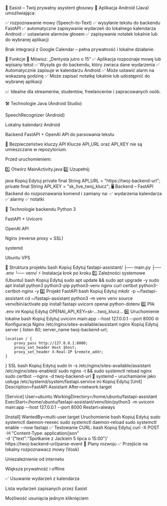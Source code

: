 📅 Easist – Twój prywatny asystent głosowy 📱
Aplikacja Android (Java) umożliwiająca:

✅ rozpoznawanie mowy (Speech-to-Text)
✅ wysyłanie tekstu do backendu FastAPI
✅ automatyczne zapisywanie wydarzeń do lokalnego kalendarza Android
✅ ustawianie alarmów głosem
✅ zapisywanie notatek lokalnie lub do wybranej aplikacji

Brak integracji z Google Calendar – pełna prywatność i lokalne działanie.

🚀 Funkcje
🎤 Mówisz: „Dentysta jutro o 15”
✅ Aplikacja rozpoznaje mowę lub wpisany tekst
✅ Wysyła go do backendu, który zwraca dane wydarzenia
✅ Automatycznie zapisuje w kalendarzu Android
✅ Może ustawić alarm na wskazaną godzinę
✅ Może zapisać notatkę lokalnie lub udostępnić do wybranej aplikacji

📈 Idealne dla streamerów, studentów, freelancerów i zapracowanych osób.

🛠️ Technologie
Java (Android Studio)

SpeechRecognizer (Android)

Lokalny kalendarz Android

Backend FastAPI + OpenAI API do parsowania tekstu

🔐 Bezpieczeństwo kluczy API
Klucze API_URL oraz API_KEY nie są umieszczane w repozytorium.

Przed uruchomieniem:

1️⃣ Otwórz MainActivity.java
2️⃣ Uzupełnij:

java
Kopiuj
Edytuj
private final String API_URL = "https://twoj-backend-url";
private final String API_KEY = "sk_live_twoj_klucz";
🖥️ Backend – FastAPI
Backend do rozpoznawania komend i zamiany na:
✅ wydarzenia kalendarza
✅ alarmy
✅ notatki

🔧 Technologie backendu
Python 3

FastAPI + Uvicorn

OpenAI API

Nginx (reverse proxy + SSL)

systemd

Ubuntu VPS

📂 Struktura projektu
bash
Kopiuj
Edytuj
fastapi-assistant/
├── main.py
├── .env
└── venv/
⚡ Instalacja krok po kroku
1️⃣ Zależności systemowe (Ubuntu)
bash
Kopiuj
Edytuj
sudo apt update && sudo apt upgrade -y
sudo apt install python3 python3-pip python3-venv nginx curl certbot python3-certbot-nginx -y
2️⃣ Projekt FastAPI
bash
Kopiuj
Edytuj
mkdir -p ~/fastapi-assistant
cd ~/fastapi-assistant
python3 -m venv venv
source venv/bin/activate
pip install fastapi uvicorn openai python-dotenv
3️⃣ Plik .env
ini
Kopiuj
Edytuj
OPENAI_API_KEY=sk-...twoj_klucz...
4️⃣ Uruchomienie lokalne
bash
Kopiuj
Edytuj
uvicorn main:app --host 127.0.0.1 --port 8000
🌐 Konfiguracja Nginx
/etc/nginx/sites-available/assistant
nginx
Kopiuj
Edytuj
server {
    listen 80;
    server_name twoj-backend-url;

    location / {
        proxy_pass http://127.0.0.1:8000;
        proxy_set_header Host $host;
        proxy_set_header X-Real-IP $remote_addr;
    }
}
SSL
bash
Kopiuj
Edytuj
sudo ln -s /etc/nginx/sites-available/assistant /etc/nginx/sites-enabled/
sudo nginx -t && sudo systemctl reload nginx
sudo certbot --nginx -d twoj-backend-url
🚀 systemd – uruchamianie jako usługa
/etc/systemd/system/fastapi.service
ini
Kopiuj
Edytuj
[Unit]
Description=FastAPI Assistant
After=network.target

[Service]
User=ubuntu
WorkingDirectory=/home/ubuntu/fastapi-assistant
ExecStart=/home/ubuntu/fastapi-assistant/venv/bin/python3 -m uvicorn main:app --host 127.0.0.1 --port 8000
Restart=always

[Install]
WantedBy=multi-user.target
Uruchomienie
bash
Kopiuj
Edytuj
sudo systemctl daemon-reexec
sudo systemctl daemon-reload
sudo systemctl enable --now fastapi
✅ Testowanie
CURL:
bash
Kopiuj
Edytuj
curl -X POST -H "Content-Type: application/json" \
  -d '{"text":"Spotkanie z Jackiem 5 lipca o 15:00"}' \
  https://twoj-backend-url/parse-event
🚧 Plany rozwoju
✅ Przejście na lokalny rozpoznawacz mowy (Vosk)

Uniezależnienie od internetu

Większa prywatność i offline

✅ Usuwanie wydarzeń z kalendarza

Lista wydarzeń zapisanych przez Easist

Możliwość usunięcia jednym kliknięciem
